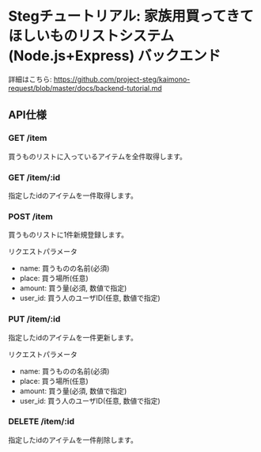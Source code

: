 # Stegチュートリアル: 家族用買ってきてほしいものリストシステム(Node.js+Express) バックエンド

詳細はこちら: https://github.com/project-steg/kaimono-request/blob/master/docs/backend-tutorial.md

## API仕様
### GET /item
買うものリストに入っているアイテムを全件取得します。

### GET /item/:id
指定したidのアイテムを一件取得します。

### POST /item
買うものリストに1件新規登録します。

リクエストパラメータ  
- name: 買うものの名前(必須)
- place: 買う場所(任意)
- amount: 買う量(必須, 数値で指定)
- user_id: 買う人のユーザID(任意, 数値で指定)

### PUT /item/:id
指定したidのアイテムを一件更新します。

リクエストパラメータ  
- name: 買うものの名前(必須)
- place: 買う場所(任意)
- amount: 買う量(必須, 数値で指定)
- user_id: 買う人のユーザID(任意, 数値で指定)

### DELETE /item/:id
指定したidのアイテムを一件削除します。
